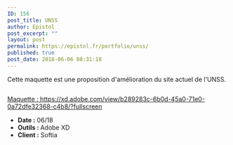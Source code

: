 ```yaml
---
ID: 156
post_title: UNSS
author: Epistol
post_excerpt: ""
layout: post
permalink: https://epistol.fr/portfolio/unss/
published: true
post_date: 2018-06-06 08:31:18
---
```

<!-- wp:paragraph -->
<p>Cette maquette est une proposition d'amélioration du site actuel de l'UNSS.</p>
<!-- /wp:paragraph -->

<!-- wp:image {"id":157} -->
<figure class="wp-block-image"><img src="https://epistol.fr/wp-content/uploads/2019/02/unss-1024x957.png" alt="" class="wp-image-157"/></figure>
<!-- /wp:image -->

<!-- wp:paragraph -->
<p><a href="https://xd.adobe.com/view/b289283c-6b0d-45a0-71e0-0a72dfe32368-c4b8/?fullscreen">Maquette : https://xd.adobe.com/view/b289283c-6b0d-45a0-71e0-0a72dfe32368-c4b8/?fullscreen</a></p>
<!-- /wp:paragraph -->

<!-- wp:list -->
<ul><li><strong>Date :</strong> 06/18</li><li><strong>Outils : </strong>Adobe XD</li><li><strong>Client :</strong> Softia</li></ul>
<!-- /wp:list -->